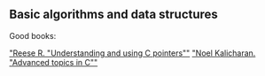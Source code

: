 Basic algorithms and data structures
----------

Good books:

["Reese R. "Understanding and using C pointers""](https://drive.google.com/file/d/0B-JNbp8sPyakMTc2QzZ5SGRsTGM/view?usp=sharing)
["Noel Kalicharan. "Advanced topics in C""](https://drive.google.com/file/d/0B-JNbp8sPyakVG9Mek9oZEFONDA/view?usp=sharing)
